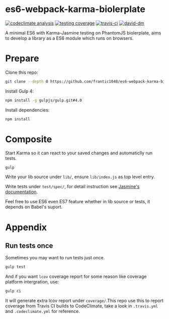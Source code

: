 # es6-webpack-karma-biolerplate
[![codeclimate analysis](https://img.shields.io/codeclimate/github/frantic1048/es6-webpack-karma-biolerplate.svg?style=flat-square)](https://codeclimate.com/github/frantic1048/es6-webpack-karma-biolerplate)
[![testing coverage](https://img.shields.io/codeclimate/coverage/github/frantic1048/es6-webpack-karma-biolerplate.svg?style=flat-square)](https://travis-ci.org/frantic1048/es6-webpack-karma-biolerplate)
[![travis-ci](https://img.shields.io/travis/frantic1048/es6-webpack-karma-biolerplate.svg?style=flat-square)](https://travis-ci.org/frantic1048/es6-webpack-karma-biolerplate)
[![david-dm](https://img.shields.io/david/frantic1048/es6-webpack-karma-biolerplate.svg?style=flat-square)](https://david-dm.org/frantic1048/es6-webpack-karma-biolerplate)

A minimal ES6 with Karma-Jasmine testing on PhantomJS biolerplate, aims to develop a library as a ES6 module which runs on browsers.

# Prepare

Clone this repo:

```bash
git clone --depth 0 https://github.com/frantic1048/es6-webpack-karma-biolerplate.git
```

Install Gulp 4:

```bash
npm install -g gulpjs/gulp.git#4.0
```

Install dependencies:

```bash
npm install
```

# Composite

Start Karma so it can react to your saved changes and automaticlly run tests.

```
gulp
```

Write your lib source under `lib/`, ensure `lib/index.js` as top level entry.

Write tests under `test/spec/`, for detail instruction see [Jasmine's documentation](http://jasmine.github.io/2.4/introduction.html).

Feel free to use ES6 even ES7 feature whether in lib source or tests, it depends on Babel's suport.

# Appendix

## Run tests once

Sometimes you may want to run tests just once.

```bash
gulp test
```
And if you want `lcov` coverage report for some reason like coverage platform intergration,
use:

```bash
gulp ci
```

It will generate extra lcov report under `coverage/`.This repo use this to report coverage from Travis CI builds to CodeClimate, take a look in `.travis.yml` and `.codeclimate.yml` for reference.
